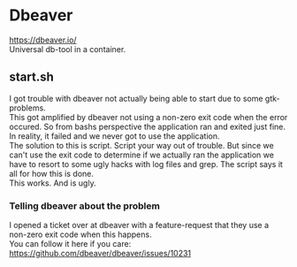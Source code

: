 # Dbeaver
https://dbeaver.io/  
Universal db-tool in a container.

## start.sh
I got trouble with dbeaver not actually being able to start due to some gtk-problems.  
This got amplified by dbeaver not using a non-zero exit code when the error occured. So from bashs perspective the application ran and exited just fine. In reality, it failed and we never got to use the application.  
The solution to this is script. Script your way out of trouble. But since we can't use the exit code to determine if we actually ran the application we have to resort to some ugly hacks with log files and grep. The script says it all for how this is done.  
This works. And is ugly.

### Telling dbeaver about the problem
I opened a ticket over at dbeaver with a feature-request that they use a non-zero exit code when this happens.  
You can follow it here if you care: https://github.com/dbeaver/dbeaver/issues/10231
